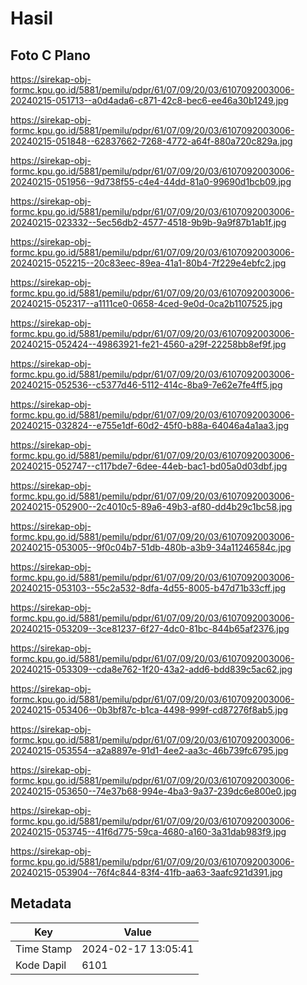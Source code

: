 # Hasil

## Foto C Plano

https://sirekap-obj-formc.kpu.go.id/5881/pemilu/pdpr/61/07/09/20/03/6107092003006-20240215-051713--a0d4ada6-c871-42c8-bec6-ee46a30b1249.jpg

https://sirekap-obj-formc.kpu.go.id/5881/pemilu/pdpr/61/07/09/20/03/6107092003006-20240215-051848--62837662-7268-4772-a64f-880a720c829a.jpg

https://sirekap-obj-formc.kpu.go.id/5881/pemilu/pdpr/61/07/09/20/03/6107092003006-20240215-051956--9d738f55-c4e4-44dd-81a0-99690d1bcb09.jpg

https://sirekap-obj-formc.kpu.go.id/5881/pemilu/pdpr/61/07/09/20/03/6107092003006-20240215-023332--5ec56db2-4577-4518-9b9b-9a9f87b1ab1f.jpg

https://sirekap-obj-formc.kpu.go.id/5881/pemilu/pdpr/61/07/09/20/03/6107092003006-20240215-052215--20c83eec-89ea-41a1-80b4-7f229e4ebfc2.jpg

https://sirekap-obj-formc.kpu.go.id/5881/pemilu/pdpr/61/07/09/20/03/6107092003006-20240215-052317--a1111ce0-0658-4ced-9e0d-0ca2b1107525.jpg

https://sirekap-obj-formc.kpu.go.id/5881/pemilu/pdpr/61/07/09/20/03/6107092003006-20240215-052424--49863921-fe21-4560-a29f-22258bb8ef9f.jpg

https://sirekap-obj-formc.kpu.go.id/5881/pemilu/pdpr/61/07/09/20/03/6107092003006-20240215-052536--c5377d46-5112-414c-8ba9-7e62e7fe4ff5.jpg

https://sirekap-obj-formc.kpu.go.id/5881/pemilu/pdpr/61/07/09/20/03/6107092003006-20240215-032824--e755e1df-60d2-45f0-b88a-64046a4a1aa3.jpg

https://sirekap-obj-formc.kpu.go.id/5881/pemilu/pdpr/61/07/09/20/03/6107092003006-20240215-052747--c117bde7-6dee-44eb-bac1-bd05a0d03dbf.jpg

https://sirekap-obj-formc.kpu.go.id/5881/pemilu/pdpr/61/07/09/20/03/6107092003006-20240215-052900--2c4010c5-89a6-49b3-af80-dd4b29c1bc58.jpg

https://sirekap-obj-formc.kpu.go.id/5881/pemilu/pdpr/61/07/09/20/03/6107092003006-20240215-053005--9f0c04b7-51db-480b-a3b9-34a11246584c.jpg

https://sirekap-obj-formc.kpu.go.id/5881/pemilu/pdpr/61/07/09/20/03/6107092003006-20240215-053103--55c2a532-8dfa-4d55-8005-b47d71b33cff.jpg

https://sirekap-obj-formc.kpu.go.id/5881/pemilu/pdpr/61/07/09/20/03/6107092003006-20240215-053209--3ce81237-6f27-4dc0-81bc-844b65af2376.jpg

https://sirekap-obj-formc.kpu.go.id/5881/pemilu/pdpr/61/07/09/20/03/6107092003006-20240215-053309--cda8e762-1f20-43a2-add6-bdd839c5ac62.jpg

https://sirekap-obj-formc.kpu.go.id/5881/pemilu/pdpr/61/07/09/20/03/6107092003006-20240215-053406--0b3bf87c-b1ca-4498-999f-cd87276f8ab5.jpg

https://sirekap-obj-formc.kpu.go.id/5881/pemilu/pdpr/61/07/09/20/03/6107092003006-20240215-053554--a2a8897e-91d1-4ee2-aa3c-46b739fc6795.jpg

https://sirekap-obj-formc.kpu.go.id/5881/pemilu/pdpr/61/07/09/20/03/6107092003006-20240215-053650--74e37b68-994e-4ba3-9a37-239dc6e800e0.jpg

https://sirekap-obj-formc.kpu.go.id/5881/pemilu/pdpr/61/07/09/20/03/6107092003006-20240215-053745--41f6d775-59ca-4680-a160-3a31dab983f9.jpg

https://sirekap-obj-formc.kpu.go.id/5881/pemilu/pdpr/61/07/09/20/03/6107092003006-20240215-053904--76f4c844-83f4-41fb-aa63-3aafc921d391.jpg


## Metadata

| Key        | Value               |
| ---------- | ------------------- |
| Time Stamp | 2024-02-17 13:05:41 |
| Kode Dapil | 6101                |



